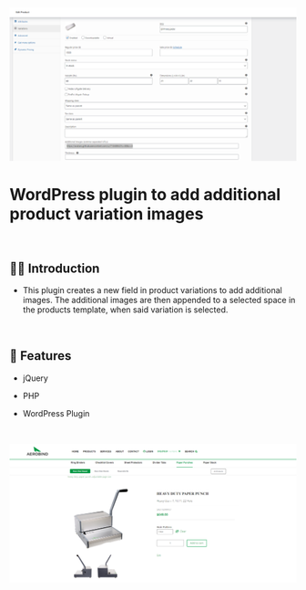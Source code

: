 ![](https://raw.githubusercontent.com/Matthewpco/WP-Plugin-Product-Variation-Images/main/product-variation-images.png)

# WordPress plugin to add additional product variation images

<br>

## 🙋‍♂️ Introduction

- This plugin creates a new  field in product variations to add additional images. The additional images are then appended to a selected space in the products template, when said variation is selected.

<br>

## 📜 Features

- jQuery
- PHP
- WordPress Plugin


  <br>

![](https://raw.githubusercontent.com/Matthewpco/WP-Plugin-Product-Variation-Images/main/product-variation-images-screenshot-2.png)
